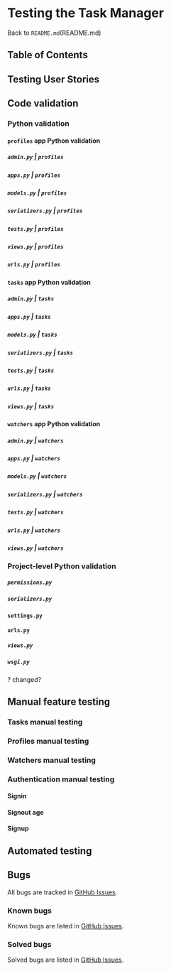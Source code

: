 # Testing the Task Manager

Back to  `README.md`(README.md)

## Table of Contents

## Testing User Stories

## Code validation

### Python validation

#### `profiles` app Python validation

##### `admin.py` | `profiles`

##### `apps.py` | `profiles`

##### `models.py` | `profiles`

##### `serializers.py` | `profiles`

##### `tests.py` | `profiles`

##### `views.py` | `profiles`

##### `urls.py` | `profiles`

#### `tasks` app Python validation

##### `admin.py` | `tasks`

##### `apps.py` | `tasks`

##### `models.py` | `tasks`

##### `serializers.py` | `tasks`

##### `tests.py` | `tasks`

##### `urls.py` | `tasks`

##### `views.py` | `tasks`

#### `watchers` app Python validation

##### `admin.py` | `watchers`

##### `apps.py` | `watchers`

##### `models.py` | `watchers`

##### `serializers.py` | `watchers`

##### `tests.py` | `watchers`

##### `urls.py` | `watchers`

##### `views.py` | `watchers`

### Project-level Python validation

##### `permissions.py`

##### `serializers.py`

#### `settings.py`

#### `urls.py`

##### `views.py`

##### `wsgi.py`

? changed?

## Manual feature testing

### Tasks manual testing

### Profiles manual testing

### Watchers manual testing

### Authentication manual testing

#### Signin

#### Signout age

#### Signup

## Automated testing

## Bugs

All bugs are tracked in [GitHub Issues](https://github.com/blahosyl/task-manager-api/issues?q=is%3Aissue+label%3Abug).

### Known bugs

Known bugs are listed in [GitHub Issues](https://github.com/blahosyl/task-manager-api/issues?q=is%3Aissue+label%3Abug+is%3Aopen).

### Solved bugs

Solved bugs are listed in [GitHub Issues](https://github.com/blahosyl/task-manager-api/issues?q=is%3Aissue+label%3Abug+is%3Aclosed).

